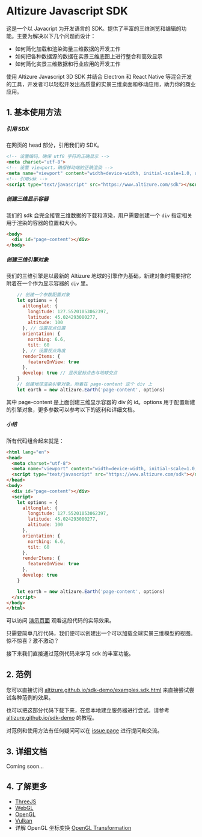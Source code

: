 # Altizure Javascript SDK

这是一个以 Javacript 为开发语言的 SDK。提供了丰富的三维浏览和编辑的功能。主要为解决以下几个问题而设计：

* 如何简化加载和渲染海量三维数据的开发工作
* 如何把各种数据源的数据在实景三维底图上进行整合和高效显示
* 如何简化实景三维数据和行业应用的开发工作

使用 Altizure Javascript 3D SDK 并结合 Electron 和 React Native 等混合开发的工具，开发者可以轻松开发出高质量的实景三维桌面和移动应用，助力你的商业应用。

## 1. 基本使用方法

##### 引用 SDK

在网页的 head 部分，引用我们的 SDK。


```html
<!-- 设置编码，确保 utf8 字符的正确显示 -->
<meta charset="utf-8">
<!-- 设置 viewport，确保移动端的正确渲染 -->
<meta name="viewport" content="width=device-width, initial-scale=1.0, user-scalable=no">
<!-- 引用sdk -->
<script type="text/javascript" src="https://www.altizure.com/sdk"></script>
```

##### 创建三维显示容器

我们的 sdk 会完全接管三维数据的下载和渲染，用户需要创建一个 `div` 指定相关用于渲染的容器的位置和大小。

```html
<body>
  <div id="page-content"></div>
</body>
```

##### 创建三维引擎对象

我们的三维引擎是以最新的 Altizure 地球的引擎作为基础，新建对象时需要把它附着在一个作为显示容器的 `div` 里。

```javascript
    // 创建一个参数配置对象
    let options = {
      altlonglat: {
        longitude: 127.55201053062397,
        latitude: 45.024293080277,
        altitude: 100
      }, // 设置视点位置
      orientation: {
        northing: 6.6,
        tilt: 60
      }, // 设置视点角度
      renderItems: {
        featureInView: true
      },
      develop: true // 显示鼠标点击与地球交点
    }
    // 创建地球渲染引擎对象，附着在 page-content 这个 div 上
    let earth = new altizure.Earth('page-content', options)
```

其中 page-content 是上面创建三维显示容器的 div 的 id。options 用于配置新建的引擎对象，更多参数可以参考以下的返利和详细文档。

##### 小结

所有代码组合起来就是：

```html
<html lang="en">
<head>
  <meta charset="utf-8">
  <meta name="viewport" content="width=device-width, initial-scale=1.0, user-scalable=no">
  <script type="text/javascript" src="https://www.altizure.com/sdk"></script>
</head>
<body>
  <div id="page-content"></div>
  <script>
    let options = {
      altlonglat: {
        longitude: 127.55201053062397,
        latitude: 45.024293080277,
        altitude: 100
      },
      orientation: {
        northing: 6.6,
        tilt: 60
      },
      renderItems: {
        featureInView: true
      },
      develop: true
    }

    let earth = new altizure.Earth('page-content', options)
  </script>
</body>
</html>
```

可以访问 [演示页面](https://altizure.github.io/sdk-demo/1-1-altizure-earth/index.html) 观看这段代码的实际效果。

只需要简单几行代码，我们便可以创建出一个可以加载全球实景三维模型的视图。惊不惊喜？激不激动？

接下来我们直接通过范例代码来学习 sdk 的丰富功能。

## 2. 范例

您可以直接访问 [altizure.github.io/sdk-demo/examples.sdk.html](https://altizure.github.io/sdk-demo/examples.sdk.html) 来直接尝试尝试各种范例的效果。

也可以把这部分代码下载下来，在您本地建立服务器进行尝试。请参考 [altizure.github.io/sdk-demo](https://altizure.github.io/sdk-demo/) 的教程。

对范例和使用方法有任何疑问可以在 [issue page](https://github.com/altizure/sdk-demo/issues) 进行提问和交流。

## 3. 详细文档

Coming soon...

## 4. 了解更多

* [ThreeJS](https://threejs.org/)
* [WebGL](https://www.khronos.org/webgl/)
* [OpenGL](https://www.opengl.org/)
* [Vulkan](https://www.khronos.org/registry/vulkan/)
* 详解 OpenGL 坐标变换 [OpenGL Transformation](http://www.songho.ca/opengl/gl_transform.html)
